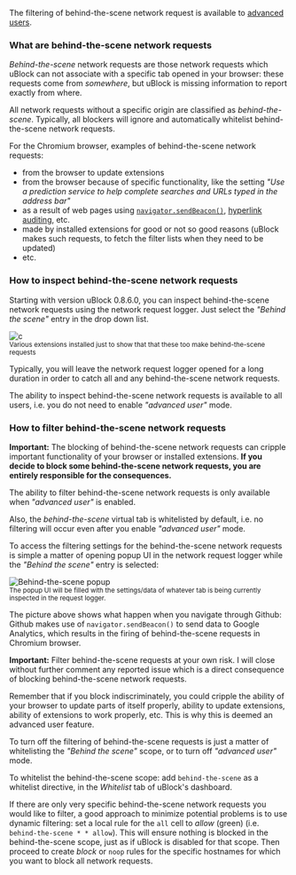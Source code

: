 The filtering of behind-the-scene network request is available to [advanced users](https://github.com/gorhill/uBlock/wiki/Behind-the-scene-network-requests).

### What are behind-the-scene network requests

_Behind-the-scene_ network requests are those network requests which uBlock can not associate with a specific tab opened in your browser: these requests come from _somewhere_, but uBlock is missing information to report exactly from where.

All network requests without a specific origin are classified as _behind-the-scene_. Typically, all blockers will ignore and automatically whitelist behind-the-scene network requests.

For the Chromium browser, examples of behind-the-scene network requests:

- from the browser to update extensions
- from the browser because of specific functionality, like the setting _"Use a prediction service to help complete searches and URLs typed in the address bar"_
- as a result of web pages using [`navigator.sendBeacon()`](https://developer.mozilla.org/en-US/docs/Web/API/navigator.sendBeacon), [hyperlink auditing](http://www.wilderssecurity.com/threads/hyperlink-auditing-aka-a-ping-and-beacon-aka-navigator-sendbeacon.364904/), etc.
- made by installed extensions for good or not so good reasons (uBlock makes such requests, to fetch the filter lists when they need to be updated)
- etc.

### How to inspect behind-the-scene network requests

Starting with version uBlock 0.8.6.0, you can inspect behind-the-scene network requests using the network request logger. Just select the _"Behind the scene"_ entry in the drop down list.

![c](https://cloud.githubusercontent.com/assets/585534/5888630/0691e7ee-a3d5-11e4-8510-ed0955f39deb.png)<br><sup>Various extensions installed just to show that that these too make behind-the-scene requests</sup>

Typically, you will leave the network request logger opened for a long duration in order to catch all and any behind-the-scene network requests.

The ability to inspect behind-the-scene network requests is available to all users, i.e. you do not need to enable _"advanced user"_ mode.

### How to filter behind-the-scene network requests

**Important:** The blocking of behind-the-scene network requests can cripple important functionality of your browser or installed extensions. **If you decide to block some behind-the-scene network requests, you are entirely responsible for the consequences.**

The ability to filter behind-the-scene network requests is only available when _"advanced user"_ is enabled.

Also, the _behind-the-scene_ virtual tab is whitelisted by default, i.e. no filtering will occur even after you enable _"advanced user"_ mode.

To access the filtering settings for the behind-the-scene network requests is simple a matter of opening popup UI in the network request logger while the _"Behind the scene"_ entry is selected:

![Behind-the-scene popup](https://raw.githubusercontent.com/gorhill/uBlock/master/doc/img/behind-the-scene-popup.gif)<br><sup>The popup UI will be filled with the settings/data of whatever tab is being currently inspected in the request logger.</sup>

The picture above shows what happen when you navigate through Github: Github makes use of `navigator.sendBeacon()` to send data to Google Analytics, which results in the firing of behind-the-scene requests in Chromium browser.

**Important:** Filter behind-the-scene requests at your own risk. I will close without further comment any reported issue which is a direct consequence of blocking behind-the-scene network requests.

Remember that if you block indiscriminately, you could cripple the ability of your browser to update parts of itself properly, ability to update extensions, ability of extensions to work properly, etc. This is why this is deemed an advanced user feature.
 
To turn off the filtering of behind-the-scene requests is just a matter of whitelisting the _"Behind the scene"_ scope, or to turn off _"advanced user"_ mode.

To whitelist the behind-the-scene scope: add `behind-the-scene` as a whitelist directive, in the _Whitelist_ tab of uBlock's dashboard.

If there are only very specific behind-the-scene network requests you would like to filter, a good approach to minimize potential problems is to use dynamic filtering: set a local rule for the `all` cell to _allow_ (green) (i.e. `behind-the-scene * * allow`). This will ensure nothing is blocked in the behind-the-scene scope, just as if uBlock is disabled for that scope. Then proceed to create _block_ or `noop` rules for the specific hostnames for which you want to block all network requests.